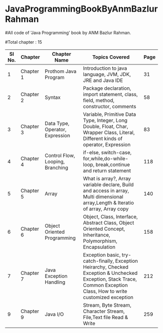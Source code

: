 # JavaProgrammingBookByAnmBazlurRahman

#All code of 'Java Programming' book by ANM Bazlur Rahman.

#Total chapter : 15

<table class="table table-bordered">
  <thead>
    <tr>
      <th>Sl No.</th>
      <th>Chapter</th>
      <th>Chapter Name</th>
      <th>Topics Covered</th>
      <th>Page</th>
    </tr>
  </thead>
  <tbody>
    <tr>
      <td>1</td>
      <td>Chapter 1</td>
      <td>Prothom Java Program</td>
      <td>Introduction to java language, JVM, JDK, JRE and Java IDE</td>
      <td>31</td>
    </tr>
    <tr>
      <td>2</td>
      <td>Chapter 2</td>
      <td>Syntax</td>
      <td>Package declaration, import statement, class, field, method, constructor, comments</td>
      <td>58</td>
    </tr>
    <tr>
      <td>3</td>
      <td>Chapter 3</td>
      <td>Data Type, Operator, Expression</td>
      <td>Variable, Primitive Data Type, Integer, Long Double, Float, Char, Wrapper Class, Literal, Different kinds of operator, Expression</td>
      <td>83</td>
    </tr>
    <tr>
      <td>4</td>
      <td>Chapter 4</td>
      <td>Control Flow, Looping, Branching</td>
      <td>if-else, switch-case, for,while,do-while-loop, break,continue and return statement</td>
      <td>118</td>
    </tr>
    <tr>
      <td>5</td>
      <td>Chapter 5</td>
      <td>Array</td>
      <td>What is array?, Array variable declare, Build and access in array, Multi dimensional array,Length & Iteratio of array, Array copy</td>
      <td>140</td>
    </tr>
	<tr>
      <td>6</td>
      <td>Chapter 6</td>
      <td>Object Oriented Programming</td>
      <td>Object, Class, Interface, Abstract Class, Object Oriented Concept, Inheritance, Polymorphism, Encapsulation</td>
      <td>158</td>
    </tr>
	<tr>
      <td>7</td>
      <td>Chapter 7</td>
      <td>Java Exception Handling</td>
      <td>Exception basic, try-catch-finally, Exception Heirarchy, Checked Exception & Unchecked Exception, Stack Trace, Common Exception Class, How to write customized exception</td>
      <td>212</td>
    </tr>
	  <tr>
      <td>9</td>
      <td>Chapter 9</td>
      <td>Java I/O</td>
      <td>Stream, Byte Stream, Character Stream, File,Text file Read & Write</td>
      <td>259</td>
    </tr>
  </tbody>
</table>

